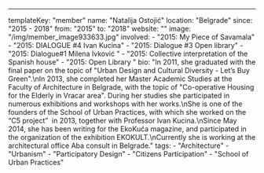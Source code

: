 ---
  templateKey: "member"
  name: "Natalija Ostojić"
  location: "Belgrade"
  since: "2015 - 2018"
  from: "2015"
  to: "2018"
  website: ""
  image: "/img/member_image933633.jpg"
  involved: 
    - "2015: My Piece of Savamala"
    - "2015: DIALOGUE #4 Ivan Kucina"
    - "2015: Dialogue #3 Open library"
    - "2015: Dialogue#1 Milena Ivković "
    - "2015: Collective interpretation of the Spanish house"
    - "2015: Open Library "
  bio: "In 2011, she graduated with the final paper on the topic of \"Urban Design and Cultural Diversity - Let’s Buy Green\".\nIn 2013, she completed her Master Academic Studies at the Faculty of Architecture in Belgrade, with the topic of \"Co-operative Housing for the Elderly in Vracar area\". During her studies she participated in numerous exhibitions and workshops with her works.\nShe is one of the founders of the School of Urban Practices, with which she worked on the “C5 project”  in 2013, together with Professor Ivan Kucina.\nSince May 2014, she has been writing for the EkoKuća magazine, and participated in the organization of the exhibition EKOKULT.\nCurrently she is working at the architectural office Aba consult in Belgrade."
  tags: 
    - "Architecture"
    - "Urbanism"
    - "Participatory Design"
    - "Citizens Participation"
    - "School of Urban Practices"
